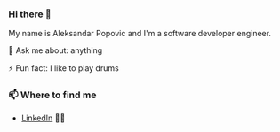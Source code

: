 ### Hi there 👋

My name is Aleksandar Popovic and I'm a software developer engineer.

💬 Ask me about: anything

⚡ Fun fact: I like to play drums

### 📫 Where to find me
- [LinkedIn](https://www.linkedin.com/in/skelarsy/) 👨💼

